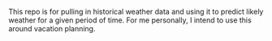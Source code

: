 This repo is for pulling in historical weather data and using it to predict likely weather for a given period of time. For me personally, I intend to use this around vacation planning.
